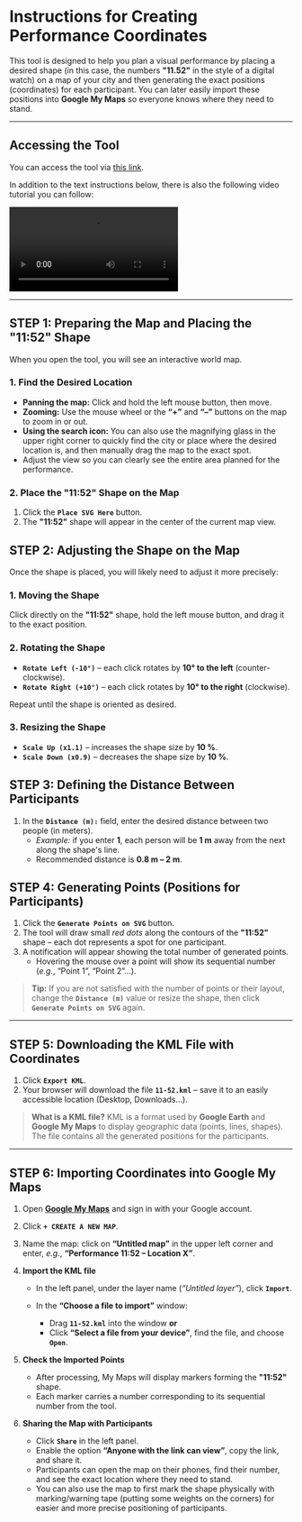 # Instructions for Creating Performance Coordinates

This tool is designed to help you plan a visual performance by placing a desired shape (in this case, the numbers **"11.52"** in the style of a digital watch) on a map of your city and then generating the exact positions (coordinates) for each participant.
You can later easily import these positions into **Google My Maps** so everyone knows where they need to stand.

---

## Accessing the Tool

You can access the tool via [this link](https://11-52-kml.github.io/).

In addition to the text instructions below, there is also the following video tutorial you can follow:

<video controls src="https://github.com/user-attachments/assets/d8a593cb-e0ec-428f-be7a-5fe7706a0909"></video>

---

## STEP 1: Preparing the Map and Placing the "11:52" Shape

When you open the tool, you will see an interactive world map.

### 1. Find the Desired Location

* **Panning the map:** Click and hold the left mouse button, then move.
* **Zooming:** Use the mouse wheel or the **“+”** and **“–”** buttons on the map to zoom in or out.
* **Using the search icon:** You can also use the magnifying glass in the upper right corner to quickly find the city or place where the desired location is, and then manually drag the map to the exact spot.
* Adjust the view so you can clearly see the entire area planned for the performance.

### 2. Place the "11:52" Shape on the Map

1.  Click the **`Place SVG Here`** button.
2.  The **"11:52"** shape will appear in the center of the current map view.

## STEP 2: Adjusting the Shape on the Map

Once the shape is placed, you will likely need to adjust it more precisely:

### 1. Moving the Shape

Click directly on the **"11:52"** shape, hold the left mouse button, and drag it to the exact position.

### 2. Rotating the Shape

* **`Rotate Left (-10°)`** – each click rotates by **10° to the left** (counter-clockwise).
* **`Rotate Right (+10°)`** – each click rotates by **10° to the right** (clockwise).

Repeat until the shape is oriented as desired.

### 3. Resizing the Shape

* **`Scale Up (x1.1)`** – increases the shape size by **10 %**.
* **`Scale Down (x0.9)`** – decreases the shape size by **10 %**.

## STEP 3: Defining the Distance Between Participants

1.  In the **`Distance (m):`** field, enter the desired distance between two people (in meters).
    * *Example:* if you enter **1**, each person will be **1 m** away from the next along the shape's line.
    * Recommended distance is **0.8 m – 2 m**.

## STEP 4: Generating Points (Positions for Participants)

1.  Click the **`Generate Points on SVG`** button.
2.  The tool will draw small *red dots* along the contours of the **"11:52"** shape – each dot represents a spot for one participant.
3.  A notification will appear showing the total number of generated points.
    * Hovering the mouse over a point will show its sequential number (*e.g.*, “Point 1”, “Point 2”…).

> **Tip:** If you are not satisfied with the number of points or their layout, change the **`Distance (m)`** value or resize the shape, then click **`Generate Points on SVG`** again.

---

## STEP 5: Downloading the KML File with Coordinates

1.  Click **`Export KML`**.
2.  Your browser will download the file **`11-52.kml`** – save it to an easily accessible location (Desktop, Downloads…).

> **What is a KML file?**
> KML is a format used by **Google Earth** and **Google My Maps** to display geographic data (points, lines, shapes).
> The file contains all the generated positions for the participants.

---

## STEP 6: Importing Coordinates into Google My Maps

1.  Open **[Google My Maps](https://www.google.com/mymaps)** and sign in with your Google account.
2.  Click **`+ CREATE A NEW MAP`**.

3.  Name the map: click on **“Untitled map”** in the upper left corner and enter, *e.g.*, **“Performance 11:52 – Location X”**.

4.  **Import the KML file**

    * In the left panel, under the layer name (*“Untitled layer”*), click **`Import`**.

    * In the **“Choose a file to import”** window:
        * Drag **`11-52.kml`** into the window **or**
        * Click **“Select a file from your device”**, find the file, and choose **`Open`**.

5.  **Check the Imported Points**

    * After processing, My Maps will display markers forming the **"11:52"** shape.
    * Each marker carries a number corresponding to its sequential number from the tool.

6.  **Sharing the Map with Participants**

    * Click **`Share`** in the left panel.
    * Enable the option **“Anyone with the link can view”**, copy the link, and share it.
    * Participants can open the map on their phones, find their number, and see the exact location where they need to stand.
    * You can also use the map to first mark the shape physically with marking/warning tape (putting some weights on the corners) for easier and more precise positioning of participants. 
